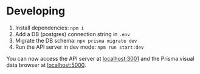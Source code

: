 # Developing

1. Install dependencies: ```npm i```
2. Add a DB (postgres) connection string in ```.env```
3. Migrate the DB schema: ```npx prisma migrate dev```
4. Run the API server in dev mode: ```npm run start:dev```

You can now access the API server at [localhost:3001](http://localhost:3001) and the Prisma visual data browser at [localhost:5000](http://localhost:5000).

